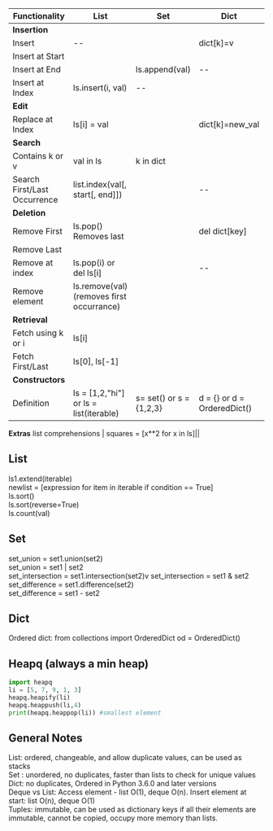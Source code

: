 Functionality | List | Set | Dict |Deque
--|--|--|--|--
**Insertion**||||
Insert| --| | dict[k]=v|
Insert at Start||||q.appendleft("A")|
Insert at End || ls.append(val)|--|q.append("A")|
Insert at Index | ls.insert(i, val)|--||
**Edit**||||
Replace at Index | ls[i] = val||dict[k]=new_val||
**Search**|||
Contains k or v | val in ls| k in dict||
Search First/Last Occurrence | list.index(val[, start[, end]])| |--||
**Deletion**||||
Remove First| ls.pop() Removes last|| del dict[key]|q.popleft()|
Remove Last | |||q.pop()
Remove at index | ls.pop(i) or del ls[i]||--|
Remove element | ls.remove(val) (removes first occurrance)|||
**Retrieval**|||
Fetch using k or i | ls[i]||
Fetch First/Last| ls[0], ls[-1] ||
**Constructors**||
Definition | ls = [1,2,"hi"] or ls = list(iterable)| s= set() or s = {1,2,3}| d = {} or d = OrderedDict()
**Extras**
list comprehensions | squares = [x**2 for x in ls]||

## List
ls1.extend(iterable) \
newlist = [expression for item in iterable if condition == True] \
ls.sort() \
ls.sort(reverse=True) \
ls.count(val)

## Set
set_union = set1.union(set2) \
set_union = set1 | set2 \
set_intersection = set1.intersection(set2)v
set_intersection = set1 & set2 \
set_difference = set1.difference(set2) \
set_difference = set1 - set2

## Dict
Ordered dict: 
from collections import OrderedDict
od = OrderedDict()

## Heapq (always a min heap)
```python
import heapq
li = [5, 7, 9, 1, 3]
heapq.heapify(li)
heapq.heappush(li,4)
print(heapq.heappop(li)) #smallest element
```

## General Notes
List: ordered, changeable, and allow duplicate values, can be used as stacks \
Set : unordered, no duplicates, faster than lists to check for unique values \
Dict: no duplicates, Ordered in Python 3.6.0 and later versions \
Deque vs List: Access element - list O(1), deque O(n). Insert element at start: list O(n), deque O(1) \
Tuples: immutable, can be used as dictionary keys if all their elements are immutable, cannot be copied, occupy more memory than lists.
